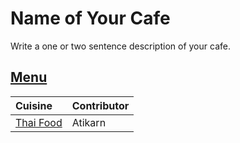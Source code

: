 # Name of Your Cafe

Write a one or two sentence description of your cafe.

## [Menu](menu.md)

| Cuisine                        | Contributor |
|:-------------------------------|-------------|
| [Thai Food](menu.md#thai-food) | Atikarn     |



